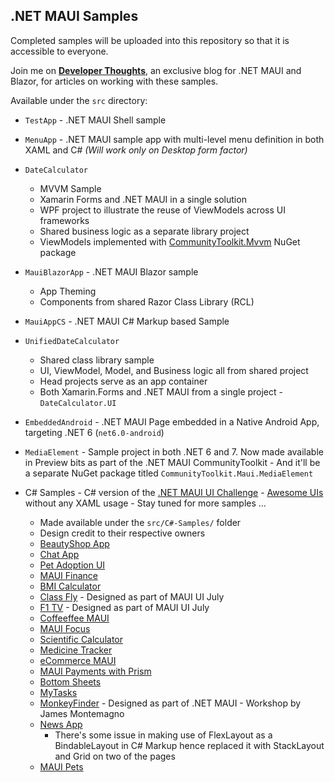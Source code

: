 ## .NET MAUI Samples

Completed samples will be uploaded into this repository so that it is accessible to everyone.

Join me on [**Developer Thoughts**](https://egvijayanand.in/), an exclusive blog for .NET MAUI and Blazor, for articles on working with these samples.

Available under the `src` directory:

* `TestApp` - .NET MAUI Shell sample
* `MenuApp` - .NET MAUI sample app with multi-level menu definition in both XAML and C# _(Will work only on Desktop form factor)_
* `DateCalculator`
  - MVVM Sample
  - Xamarin Forms and .NET MAUI in a single solution
  - WPF project to illustrate the reuse of ViewModels across UI frameworks
  - Shared business logic as a separate library project
  - ViewModels implemented with [CommunityToolkit.Mvvm](https://www.nuget.org/packages/CommunityToolkit.Mvvm/8.0.0-preview3) NuGet package
* `MauiBlazorApp` - .NET MAUI Blazor sample
  - App Theming
  - Components from shared Razor Class Library (RCL)
* `MauiAppCS` - .NET MAUI C# Markup based Sample
* `UnifiedDateCalculator`
  - Shared class library sample
  - UI, ViewModel, Model, and Business logic all from shared project
  - Head projects serve as an app container
  - Both Xamarin.Forms and .NET MAUI from a single project - `DateCalculator.UI`
* `EmbeddedAndroid` - .NET MAUI Page embedded in a Native Android App, targeting .NET 6 (`net6.0-android`)
* `MediaElement` - Sample project in both .NET 6 and 7. Now made available in Preview bits as part of the .NET MAUI CommunityToolkit - And it'll be a separate NuGet package titled `CommunityToolkit.Maui.MediaElement`

* C# Samples - C# version of the [.NET MAUI UI Challenge](https://aka.ms/maui/UIChallenge) - [Awesome UIs](https://github.com/jsuarezruiz/dotnet-maui-showcase) without any XAML usage - Stay tuned for more samples ...
  - Made available under the `src/C#-Samples/` folder
  - Design credit to their respective owners
  - [BeautyShop App](https://github.com/jsuarezruiz/netmaui-beautyshop-app-challenge) 
  - [Chat App](https://github.com/jsuarezruiz/netmaui-chat-app-challenge)
  - [Pet Adoption UI](https://github.com/LeomarisReyes/PetAdoptionUI)
  - [MAUI Finance](https://github.com/cemahseri/MauiFinance)
  - [BMI Calculator](https://github.com/naweed/MauiBMICalculator)
  - [Class Fly](https://github.com/kphillpotts/MAUI-UI-July) - Designed as part of MAUI UI July
  - [F1 TV](https://github.com/andreas-nesheim/MAUIUIJuly) - Designed as part of MAUI UI July
  - [Coffeeffee MAUI](https://github.com/zdanovs/Coffeeffee-MAUI)
  - [MAUI Focus](https://github.com/pedroldk/maui-focus)
  - [Scientific Calculator](https://github.com/naweed/MauiScientificCalculator)
  - [Medicine Tracker](https://github.com/thaveeshakannangara/MAUIBeautifulUIChallenge)
  - [eCommerce MAUI](https://github.com/exendahal/EcommerceMAUI)
  - [MAUI Payments with Prism](https://github.com/DamianSuess/Learn.MauiPaymentUi)
  - [Bottom Sheets](https://github.com/PremSaiVarada/DemoCustomSheets)
  - [MyTasks](https://github.com/jsuarezruiz/netmaui-mytasks-app-challenge)
  - [MonkeyFinder](https://github.com/dotnet-presentations/dotnet-maui-workshop) - Designed as part of .NET MAUI - Workshop by James Montemagno
  - [News App](https://github.com/henduck/MAUINewsApp)
    * There's some issue in making use of FlexLayout as a BindableLayout in C# Markup hence replaced it with StackLayout and Grid on two of the pages
  - [MAUI Pets](https://github.com/BryanOroxon/MAUIPETS)
